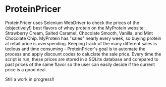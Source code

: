 # ProteinPricer
ProteinPricer uses Selenium WebDriver to check the prices of the (objectively!) best flavors of whey protein on the MyProtein website: Strawberry Cream, Salted Caramel, Chocolate Smooth, Vanilla, and Mint Chocolate Chip. MyProtein has "sales" nearly every week, so buying protein at retail price is overspending. Keeping track of the many different sales is tedious and time consuming - ProteinPricer's goal is to automate the process and apply discount codes to caluclate the sale price. Every time the script is run, these prices are stored in a SQLite database and compared to past prices of the same flavor so the user can easily decide if the current price is a good deal.

Still a work in progress!!
